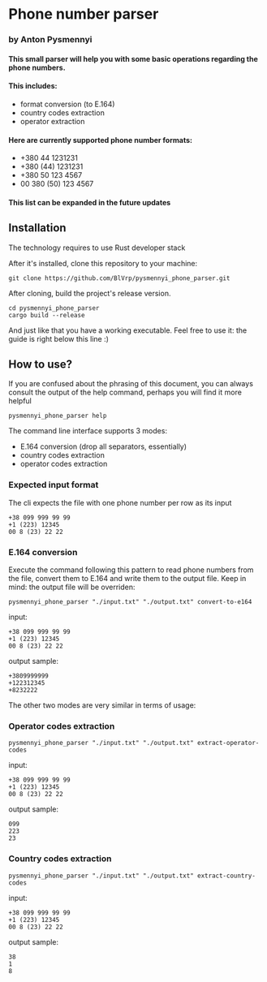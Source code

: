 # Phone number parser
### by Anton Pysmennyi

#### This small parser will help you with some basic operations regarding the phone numbers. 
#### This includes:
<ul>
    <li> format conversion (to E.164) </li>
    <li> country codes extraction </li>
    <li> operator extraction </li>
</ul>

#### Here are currently supported phone number formats: 
<ul>
    <li> +380 44 1231231 </li>
    <li> +380 (44) 1231231 </li>
    <li> +380 50 123 4567 </li>
    <li> 00 380 (50) 123 4567 </li>
</ul>

#### This list can be expanded in the future updates


## Installation
The technology requires to use Rust developer stack

After it's installed, clone this repository to your machine:
```
git clone https://github.com/BlVrp/pysmennyi_phone_parser.git
```
After cloning, build the project's release version.
```
cd pysmennyi_phone_parser
cargo build --release
```

And just like that you have a working executable. Feel free to use it: the guide is right below this line :)
## How to use?
If you are confused about the phrasing of this document, you can always consult the output of the help command, perhaps you will find it more helpful
```
pysmennyi_phone_parser help
```

The command line interface supports 3 modes:
<ul>
    <li>E.164 conversion (drop all separators, essentially)</li>
    <li>country codes extraction</li>
    <li>operator codes extraction</li>
</ul>

### Expected input format
The cli expects the file with one phone number per row as its input 
```
+38 099 999 99 99
+1 (223) 12345
00 8 (23) 22 22
```

### E.164 conversion
Execute the command following this pattern to read phone numbers from the file, convert them to E.164 and write them to the output file. Keep in mind: the output file will be overriden:

```
pysmennyi_phone_parser "./input.txt" "./output.txt" convert-to-e164
```
input:
```
+38 099 999 99 99
+1 (223) 12345
00 8 (23) 22 22
```
output sample: 
```
+3809999999
+122312345
+8232222
```

The other two modes are very similar in terms of usage:
### Operator codes extraction
```
pysmennyi_phone_parser "./input.txt" "./output.txt" extract-operator-codes
```
input:
```
+38 099 999 99 99
+1 (223) 12345
00 8 (23) 22 22
```
output sample: 
```
099
223
23
```
### Country codes extraction
```
pysmennyi_phone_parser "./input.txt" "./output.txt" extract-country-codes
```
input:
```
+38 099 999 99 99
+1 (223) 12345
00 8 (23) 22 22
```
output sample: 
```
38
1
8
```
